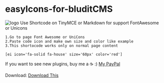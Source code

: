 # easyIcons-for-bluditCMS
 ![logo](https://i.imgur.com/dag8l3I.jpg)
Use Shortcode on TinyMCE or Markdown for support FontAwesome or Unicons

    1.Go to page Font Awesome or UniCons
    2.Paste code icon and make own size and color like example
    3.This shortocode works only on normal page content

``` [ei icon='fa-solid fa-house' size='60px' color='red'] ```

If you want to see new plugins, buy me a ☕ :)
[My PayPal](bit.ly/donate-multicolor-plugins)


Download:
[Download This](https://github.com/multicolor-rgb/easyIcons-for-bluditCMS/archive/refs/heads/main.zip)
